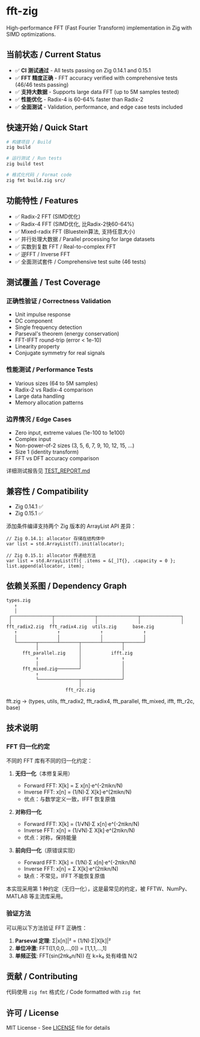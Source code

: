 # fft-zig

High-performance FFT (Fast Fourier Transform) implementation in Zig with SIMD optimizations.

## 当前状态 / Current Status

- ✅ **CI 测试通过** - All tests passing on Zig 0.14.1 and 0.15.1
- ✅ **FFT 精度正确** - FFT accuracy verified with comprehensive tests (46/46 tests passing)
- ✅ **支持大数据** - Supports large data FFT (up to 5M samples tested)
- ✅ **性能优化** - Radix-4 is 60-64% faster than Radix-2
- ✅ **全面测试** - Validation, performance, and edge case tests included

## 快速开始 / Quick Start

```bash
# 构建项目 / Build
zig build

# 运行测试 / Run tests
zig build test

# 格式化代码 / Format code
zig fmt build.zig src/
```

## 功能特性 / Features

- ✅ Radix-2 FFT (SIMD优化)
- ✅ Radix-4 FFT (SIMD优化, 比Radix-2快60-64%)
- ✅ Mixed-radix FFT (Bluestein算法, 支持任意大小)
- ✅ 并行处理大数据 / Parallel processing for large datasets
- ✅ 实数到复数 FFT / Real-to-complex FFT
- ✅ 逆FFT / Inverse FFT
- ✅ 全面测试套件 / Comprehensive test suite (46 tests)

## 测试覆盖 / Test Coverage

### 正确性验证 / Correctness Validation
- Unit impulse response
- DC component
- Single frequency detection
- Parseval's theorem (energy conservation)
- FFT-IFFT round-trip (error < 1e-10)
- Linearity property
- Conjugate symmetry for real signals

### 性能测试 / Performance Tests
- Various sizes (64 to 5M samples)
- Radix-2 vs Radix-4 comparison
- Large data handling
- Memory allocation patterns

### 边界情况 / Edge Cases
- Zero input, extreme values (1e-100 to 1e100)
- Complex input
- Non-power-of-2 sizes (3, 5, 6, 7, 9, 10, 12, 15, ...)
- Size 1 (identity transform)
- FFT vs DFT accuracy comparison

详细测试报告见 [TEST_REPORT.md](TEST_REPORT.md)

## 兼容性 / Compatibility

- Zig 0.14.1 ✅
- Zig 0.15.1 ✅

添加条件编译支持两个 Zig 版本的 ArrayList API 差异：

```zig
// Zig 0.14.1: allocator 存储在结构体中
var list = std.ArrayList(T).init(allocator);

// Zig 0.15.1: allocator 传递给方法
var list = std.ArrayList(T){ .items = &[_]T{}, .capacity = 0 };
list.append(allocator, item);
```

## 依赖关系图 / Dependency Graph

```
types.zig
   ↑
   │
 ┌───────────────┬───────────────┬───────────────┬───────────────┐
 │               │               │               │               │
fft_radix2.zig  fft_radix4.zig  utils.zig      base.zig
   ↑               ↑               ↑               ↑
   │               │               │               │
   └───────┬───────┴───────┬───────┴───────┬───────┘
           │               │               │
      fft_parallel.zig     │           ifft.zig
           ↑               │               ↑
           │               │               │
      fft_mixed.zig────────┘               │
           ↑                               │
           └───────────────┬───────────────┘
                           │
                      fft_r2c.zig
```

fft.zig → (types, utils, fft_radix2, fft_radix4, fft_parallel, fft_mixed, ifft, fft_r2c, base)

## 技术说明

### FFT 归一化约定

不同的 FFT 库有不同的归一化约定：

1. **无归一化**（本修复采用）
   - Forward FFT: X[k] = Σ x[n]·e^(-2πikn/N)
   - Inverse FFT: x[n] = (1/N)·Σ X[k]·e^(2πikn/N)
   - 优点：与数学定义一致，IFFT 恢复原值

2. **对称归一化**
   - Forward FFT: X[k] = (1/√N)·Σ x[n]·e^(-2πikn/N)
   - Inverse FFT: x[n] = (1/√N)·Σ X[k]·e^(2πikn/N)
   - 优点：对称，保持能量

3. **前向归一化**（原错误实现）
   - Forward FFT: X[k] = (1/N)·Σ x[n]·e^(-2πikn/N)
   - Inverse FFT: x[n] = Σ X[k]·e^(2πikn/N)
   - 缺点：不常见，IFFT 不能恢复原值

本实现采用第 1 种约定（无归一化），这是最常见的约定，被 FFTW、NumPy、MATLAB 等主流库采用。

### 验证方法

可以用以下方法验证 FFT 正确性：

1. **Parseval 定理**: Σ|x[n]|² = (1/N)·Σ|X[k]|²
2. **单位冲激**: FFT([1,0,0,...,0]) = [1,1,1,...,1]
3. **单频正弦**: FFT(sin(2πk₀n/N)) 在 k=k₀ 处有峰值 N/2

## 贡献 / Contributing

代码使用 `zig fmt` 格式化 / Code formatted with `zig fmt`

## 许可 / License

MIT License - See [LICENSE](LICENSE) file for details
